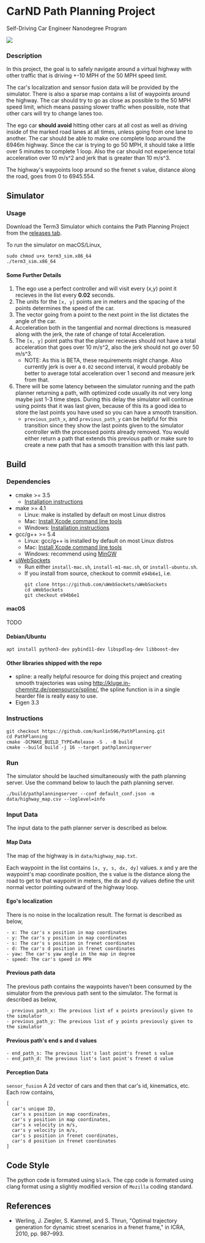 # CarND Path Planning Project
Self-Driving Car Engineer Nanodegree Program

![](./images/sample2.png)
   
### Description
In this project, the goal is to safely navigate around a virtual highway with other traffic that is driving +-10 MPH of the 50 MPH speed limit.

The car's localization and sensor fusion data will be provided by the simulator. There is also a sparse map contains a list of waypoints around the highway. The car should try to go as close as possible to the 50 MPH speed limit, which means passing slower traffic when possible, note that other cars will try to change lanes too.

The ego car **should avoid** hitting other cars at all cost as well as driving inside of the marked road lanes at all times, unless going from one lane to another. The car should be able to make one complete loop around the 6946m highway. Since the car is trying to go 50 MPH, it should take a little over 5 minutes to complete 1 loop. Also the car should not experience total acceleration over 10 m/s^2 and jerk that is greater than 10 m/s^3.

The highway's waypoints loop around so the frenet s value, distance along the road, goes from 0 to 6945.554.

## Simulator

### Usage

Download the Term3 Simulator which contains the Path Planning Project from the [releases tab](https://github.com/udacity/self-driving-car-sim/releases/tag/T3_v1.2).  

To run the simulator on macOS/Linux,
```shell
sudo chmod u+x term3_sim.x86_64
./term3_sim.x86_64
```

#### Some Further Details 

1. The ego use a perfect controller and will visit every (x,y) point it recieves in the list every **0.02** seconds.
2. The units for the `[x, y]` points are in meters and the spacing of the points determines the speed of the car.
3. The vector going from a point to the next point in the list dictates the angle of the car. 
4. Acceleration both in the tangential and normal directions is measured along with the jerk, the rate of change of total Acceleration.
5. The `[x, y]` point paths that the planner recieves should not have a total acceleration that goes over 10 m/s^2, also the jerk should not go over 50 m/s^3.
   - NOTE: As this is BETA, these requirements might change. Also currently jerk is over a `0.02` second interval, it would probably be better to average total acceleration over 1 second and measure jerk from that.
6. There will be some latency between the simulator running and the path planner returning a path, with optimized code usually its not very long maybe just 1-3 time steps. During this delay the simulator will continue using points that it was last given, because of this its a good idea to store the last points you have used so you can have a smooth transition.
   - `previous_path_x`, and `previous_path_y` can be helpful for this transition since they show the last points given to the simulator controller with the processed points already removed. You would either return a path that extends this previous path or make sure to create a new path that has a smooth transition with this last path.

## Build
### Dependencies
* cmake >= 3.5
  * [Installation instructions](https://cmake.org/install/)
* make >= 4.1
  * Linux: make is installed by default on most Linux distros
  * Mac: [Install Xcode command line tools](https://developer.apple.com/xcode/features/)
  * Windows: [Installation instructions](http://gnuwin32.sourceforge.net/packages/make.htm)
* gcc/g++ >= 5.4
  * Linux: gcc/g++ is installed by default on most Linux distros
  * Mac: [Install Xcode command line tools](https://developer.apple.com/xcode/features/)
  * Windows: recommend using [MinGW](http://www.mingw.org/)
* [uWebSockets](https://github.com/uWebSockets/uWebSockets)
  * Run either `install-mac.sh`, `install-m1-mac.sh`, or `install-ubuntu.sh`.
  * If you install from source, checkout to commit `e94b6e1`, i.e.
    ```shell
    git clone https://github.com/uWebSockets/uWebSockets 
    cd uWebSockets
    git checkout e94b6e1
    ```

#### macOS
TODO

#### Debian/Ubuntu

```shell
apt install python3-dev pybind11-dev libspdlog-dev libboost-dev
```

#### Other libraries shipped with the repo
- spline: a really helpful resource for doing this project and creating smooth trajectories was using http://kluge.in-chemnitz.de/opensource/spline/, the spline function is in a single hearder file is really easy to use.
- Eigen 3.3

### Instructions
```shell
git checkout https://github.com/kunlin596/PathPlanning.git
cd PathPlanning
cmake -DCMAKE_BUILD_TYPE=Release -S . -B build
cmake --build build -j 16 --target pathplanningserver 
```

### Run
The simulator should be lauched simultaneously with the path planning server. Use the command below to lauch the path planning server.
```shell
./build/pathplanningserver --conf default_conf.json -m data/highway_map.csv --loglevel=info
```

### Input Data

The input data to the path planner server is described as below.

#### Map Data
The map of the highway is in `data/highway_map.txt`.

Each waypoint in the list contains `[x, y, s, dx, dy]` values. x and y are the waypoint's map coordinate position, the s value is the distance along the road to get to that waypoint in meters, the dx and dy values define the unit normal vector pointing outward of the highway loop.

#### Ego's localization
There is no noise in the localization result.
The format is described as below,
```
- x: The car's x position in map coordinates
- y: The car's y position in map coordinates
- s: The car's s position in frenet coordinates
- d: The car's d position in frenet coordinates
- yaw: The car's yaw angle in the map in degree
- speed: The car's speed in MPH
```

#### Previous path data
The previous path contains the waypoints haven't been consumed by the simulator from the previous path sent to the simulator.
The format is described as below,
```
- previous_path_x: The previous list of x points previously given to the simulator
- previous_path_y: The previous list of y points previously given to the simulator
```

#### Previous path's end s and d values 
```
- end_path_s: The previous list's last point's frenet s value
- end_path_d: The previous list's last point's frenet d value
```

#### Perception Data
`sensor_fusion` A 2d vector of cars and then that car's id, kinematics, etc.
Each row contains,
```
[
  car's unique ID,
  car's x position in map coordinates,
  car's y position in map coordinates,
  car's x velocity in m/s,
  car's y velocity in m/s,
  car's s position in frenet coordinates,
  car's d position in frenet coordinates
]
```

## Code Style
The python code is formated using `black`.
The cpp code is formated using clang format using a slightly modified version of `Mozilla` coding standard.

## References
- Werling, J. Ziegler, S. Kammel, and S. Thrun, "Optimal trajectory generation for dynamic street scenarios in a frenet frame," in ICRA, 2010, pp. 987–993.

